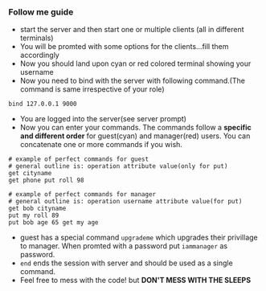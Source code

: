 ### Follow me guide
* start the server and then start one or multiple clients (all in different terminals)
* You will be promted with some options for the clients...fill them accordingly
* Now you should land upon cyan or red colored terminal showing your username
* Now you need to bind with the server with following command.(The command is same irrespective of your role)</br>
```
bind 127.0.0.1 9000
```
* You are logged into the server(see server prompt)
* Now you can enter your commands. The commands follow a **specific and different order** for guest(cyan) and manager(red) users. You can concatenate one or more commands if you wish.

```
# example of perfect commands for guest
# general outline is: operation attribute value(only for put)
get cityname 
get phone put roll 98
```
```
# example of perfect commands for manager
# general outline is: operation username attribute value(for put)
get bob cityname 
put my roll 89 
put bob age 65 get my age
```
* guest has a special command ```upgrademe``` which upgrades their privillage to manager. When promted with a password put ```iammanager``` as password.
* ```end``` ends the session with server and should be used as a single command.
* Feel free to mess with the code! but **DON'T MESS WITH THE SLEEPS**
